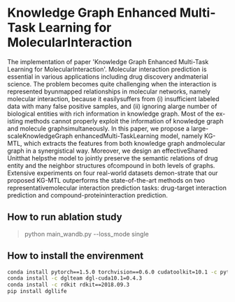 <!--
 * @Author: your name
 * @Date: 2021-05-12 05:23:23
 * @LastEditTime: 2021-05-25 02:23:41
 * @LastEditors: Please set LastEditors
 * @Description: In User Settings Edit
 * @FilePath: /kg-mtl/README.md
-->
# Knowledge Graph Enhanced Multi-Task Learning for MolecularInteraction
The implementation of paper 'Knowledge Graph Enhanced Multi-Task Learning for MolecularInteraction'. Molecular interaction prediction is essential in various applications including drug discovery andmaterial science. The problem becomes quite challenging when the interaction is represented byunmapped relationships in molecular networks, namely molecular interaction, because it easilysuffers from (i) insufficient labeled data with many false positive samples, and (ii) ignoring alarge number of biological entities with rich information in knowledge graph. Most of the ex-isting methods cannot properly exploit the information of knowledge graph and molecule graphsimultaneously. In this paper, we propose a large-scaleKnowledgeGraph enhancedMulti-TaskLearning model, namely KG-MTL, which extracts the features from both knowledge graph andmolecular graph in a synergistical way. Moreover, we design an effectiveShared Unitthat helpsthe model to jointly preserve the semantic relations of drug entity and the neighbor structures ofcompound in both levels of graphs. Extensive experiments on four real-world datasets demon-strate that our proposed KG-MTL outperforms the state-of-the-art methods on two representativemolecular interaction prediction tasks: drug-target interaction prediction and compound-proteininteraction prediction.
## How to run ablation study
> python main_wandb.py --loss_mode single

## How to install the envirenment
```bash
conda install pytorch==1.5.0 torchvision==0.6.0 cudatoolkit=10.1 -c pytorch
conda install -c dglteam dgl-cuda10.1=0.4.3
conda install -c rdkit rdkit==2018.09.3
pip install dgllife
```